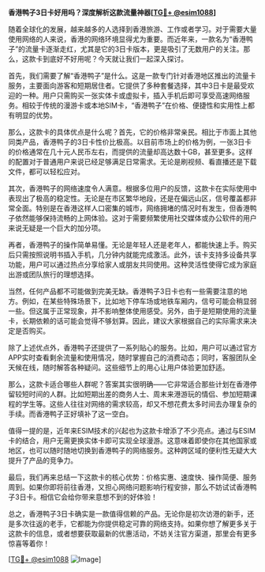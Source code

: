 **香港鸭子3日卡好用吗？深度解析这款流量神器[[TG💪+ @esim1088](https://t.me/s/esim1088)]**

随着全球化的发展，越来越多的人选择到香港旅游、工作或者学习。对于需要大量使用网络的人来说，香港的网络环境显得尤为重要。而近年来，一款名为“香港鸭子”的流量卡逐渐走红，尤其是它的3日卡版本，更是吸引了无数用户的关注。那么，这款卡到底好不好用呢？今天就让我们一起深入探讨。

首先，我们需要了解“香港鸭子”是什么。这是一款专门针对香港地区推出的流量卡服务，主要面向游客和短期居住者。它提供了多种套餐选择，其中3日卡是最受欢迎的一种。用户只需购买一张实体卡或虚拟卡，插入手机后即可享受高速网络服务。相较于传统的漫游卡或本地SIM卡，“香港鸭子”在价格、便捷性和实用性上都有明显的优势。

那么，这款卡的具体优点是什么呢？首先，它的价格非常亲民。相比于市面上其他同类产品，香港鸭子的3日卡性价比极高。以目前市场上的价格为例，一张3日卡的价格通常在几十元人民币左右，而提供的流量却高达数十GB，甚至更多。这样的配置对于普通用户来说已经足够满足日常需求。无论是刷视频、看直播还是下载文件，都可以轻松应对。

其次，香港鸭子的网络速度令人满意。根据多位用户的反馈，这款卡在实际使用中表现出了极高的稳定性。无论是在市区繁华地段，还是在偏远山区，信号覆盖都非常全面。特别是在香港这样人口密集的城市，网络拥堵的情况时有发生，但香港鸭子依然能够保持流畅的上网体验。这对于需要频繁使用社交媒体或办公软件的用户来说无疑是一个巨大的加分项。

再者，香港鸭子的操作简单易懂。无论是年轻人还是老年人，都能快速上手。购买后只需按照说明书插入手机，几分钟内就能完成激活。此外，该卡支持多设备共享功能，用户可以通过热点分享给家人或朋友共同使用。这种灵活性使得它成为家庭出游或团队旅行的理想选择。

当然，任何产品都不可能做到完美无缺。香港鸭子3日卡也有一些需要注意的地方。例如，在某些特殊场景下，比如地下停车场或地铁车厢内，信号可能会稍显弱一些。但这属于正常现象，并不影响整体使用感受。另外，由于是短期使用的流量卡，长期依赖的话可能会觉得不够划算。因此，建议大家根据自己的实际需求来决定是否购买。

除了上述优点外，香港鸭子还提供了一系列贴心的服务。比如，用户可以通过官方APP实时查看剩余流量和使用情况，随时掌握自己的消费动态；同时，客服团队全天候在线，随时解答各种疑问。这些细节上的用心让用户体验更加舒适。

那么，这款卡适合哪些人群呢？答案其实很明确——它非常适合那些计划在香港停留较短时间的人群。比如短期出差的商务人士、周末来港游玩的情侣、参加短期课程的学生等。这些人往往对网络的需求较高，却又不想花费太多时间去办理复杂的手续。而香港鸭子正好填补了这一空白。

值得一提的是，近年来ESIM技术的兴起也为这款卡增添了不少亮点。通过与ESIM卡的结合，用户无需更换实体卡即可实现全球漫游。这意味着即使你在其他国家或地区，也可以随时随地切换到香港鸭子的网络服务。这种跨区域的便利性无疑大大提升了产品的竞争力。

最后，我们再来总结一下这款卡的核心优势：价格实惠、速度快、操作简便、服务周到。如果你即将前往香港，又担心网络问题影响行程安排，那么不妨试试香港鸭子3日卡。相信它会给你带来意想不到的好体验！

总之，香港鸭子3日卡确实是一款值得信赖的产品。无论你是初次访港的新手，还是多次往返的老手，它都能为你提供稳定可靠的网络支持。如果你想了解更多关于这款卡的信息，或者想要获取最新的优惠活动，不妨关注官方渠道，那里会有更多惊喜等着你！

[[TG💪+ @esim1088](https://t.me/s/esim1088) ![Image](https://i.postimg.cc/4NQfJmqS/Snipaste-2025-05-13-00-14-12.png)]